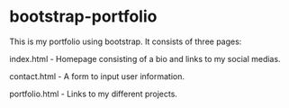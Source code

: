 # bootstrap-portfolio

This is my portfolio using bootstrap. It consists of three pages:

index.html - Homepage consisting of a bio and links to my social medias. 

contact.html - A form to input user information.

portfolio.html - Links to my different projects.
